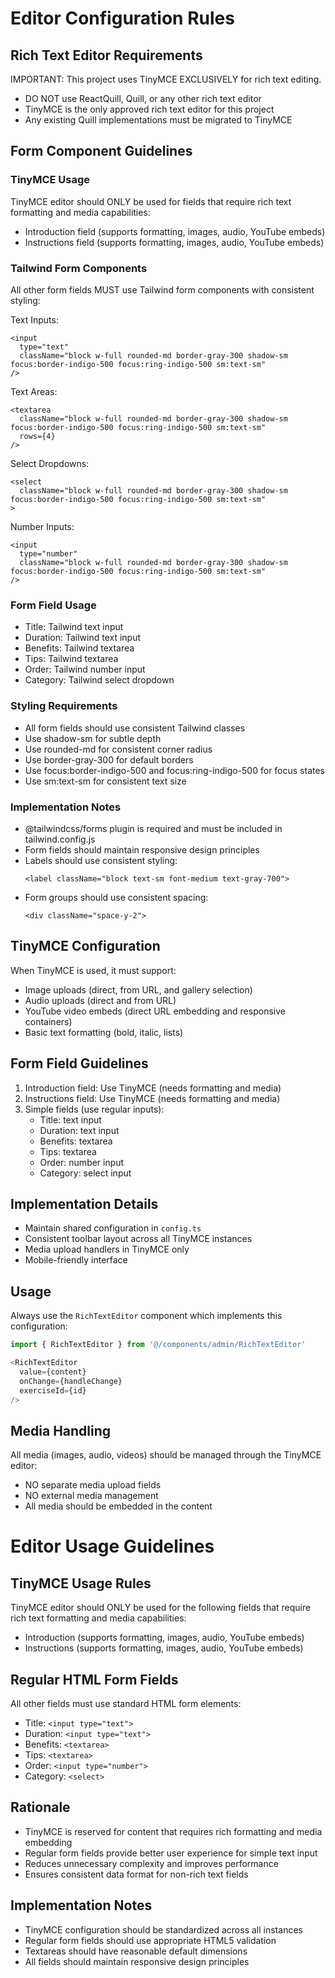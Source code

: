 # Editor Configuration Rules

## Rich Text Editor Requirements

IMPORTANT: This project uses TinyMCE EXCLUSIVELY for rich text editing.
- DO NOT use ReactQuill, Quill, or any other rich text editor
- TinyMCE is the only approved rich text editor for this project
- Any existing Quill implementations must be migrated to TinyMCE

## Form Component Guidelines

### TinyMCE Usage
TinyMCE editor should ONLY be used for fields that require rich text formatting and media capabilities:
- Introduction field (supports formatting, images, audio, YouTube embeds)
- Instructions field (supports formatting, images, audio, YouTube embeds)

### Tailwind Form Components
All other form fields MUST use Tailwind form components with consistent styling:

Text Inputs:
```tsx
<input
  type="text"
  className="block w-full rounded-md border-gray-300 shadow-sm focus:border-indigo-500 focus:ring-indigo-500 sm:text-sm"
/>
```

Text Areas:
```tsx
<textarea
  className="block w-full rounded-md border-gray-300 shadow-sm focus:border-indigo-500 focus:ring-indigo-500 sm:text-sm"
  rows={4}
/>
```

Select Dropdowns:
```tsx
<select
  className="block w-full rounded-md border-gray-300 shadow-sm focus:border-indigo-500 focus:ring-indigo-500 sm:text-sm"
>
```

Number Inputs:
```tsx
<input
  type="number"
  className="block w-full rounded-md border-gray-300 shadow-sm focus:border-indigo-500 focus:ring-indigo-500 sm:text-sm"
/>
```

### Form Field Usage
- Title: Tailwind text input
- Duration: Tailwind text input
- Benefits: Tailwind textarea
- Tips: Tailwind textarea
- Order: Tailwind number input
- Category: Tailwind select dropdown

### Styling Requirements
- All form fields should use consistent Tailwind classes
- Use shadow-sm for subtle depth
- Use rounded-md for consistent corner radius
- Use border-gray-300 for default borders
- Use focus:border-indigo-500 and focus:ring-indigo-500 for focus states
- Use sm:text-sm for consistent text size

### Implementation Notes
- @tailwindcss/forms plugin is required and must be included in tailwind.config.js
- Form fields should maintain responsive design principles
- Labels should use consistent styling:
  ```tsx
  <label className="block text-sm font-medium text-gray-700">
  ```
- Form groups should use consistent spacing:
  ```tsx
  <div className="space-y-2">
  ```

## TinyMCE Configuration

When TinyMCE is used, it must support:
- Image uploads (direct, from URL, and gallery selection)
- Audio uploads (direct and from URL)
- YouTube video embeds (direct URL embedding and responsive containers)
- Basic text formatting (bold, italic, lists)

## Form Field Guidelines

1. Introduction field: Use TinyMCE (needs formatting and media)
2. Instructions field: Use TinyMCE (needs formatting and media)
3. Simple fields (use regular inputs):
   - Title: text input
   - Duration: text input
   - Benefits: textarea
   - Tips: textarea
   - Order: number input
   - Category: select input

## Implementation Details

- Maintain shared configuration in `config.ts`
- Consistent toolbar layout across all TinyMCE instances
- Media upload handlers in TinyMCE only
- Mobile-friendly interface

## Usage

Always use the `RichTextEditor` component which implements this configuration:

```typescript
import { RichTextEditor } from '@/components/admin/RichTextEditor'

<RichTextEditor
  value={content}
  onChange={handleChange}
  exerciseId={id}
/>
```

## Media Handling

All media (images, audio, videos) should be managed through the TinyMCE editor:
- NO separate media upload fields
- NO external media management
- All media should be embedded in the content

# Editor Usage Guidelines

## TinyMCE Usage Rules

TinyMCE editor should ONLY be used for the following fields that require rich text formatting and media capabilities:
- Introduction (supports formatting, images, audio, YouTube embeds)
- Instructions (supports formatting, images, audio, YouTube embeds)

## Regular HTML Form Fields

All other fields must use standard HTML form elements:
- Title: `<input type="text">`
- Duration: `<input type="text">`
- Benefits: `<textarea>`
- Tips: `<textarea>`
- Order: `<input type="number">`
- Category: `<select>`

## Rationale
- TinyMCE is reserved for content that requires rich formatting and media embedding
- Regular form fields provide better user experience for simple text input
- Reduces unnecessary complexity and improves performance
- Ensures consistent data format for non-rich text fields

## Implementation Notes
- TinyMCE configuration should be standardized across all instances
- Regular form fields should use appropriate HTML5 validation
- Textareas should have reasonable default dimensions
- All fields should maintain responsive design principles 